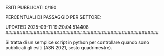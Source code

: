 ESITI PUBBLICATI 0/190 

PERCENTUALI DI PASSAGGIO PER SETTORE:

UPDATED 2025-09-11 19:20:04.514408
###################################################### 

Si tratta di un semplice script in python per controllare quando sono pubblicati gli esiti (ASN 2021, sesto quadrimestre).


